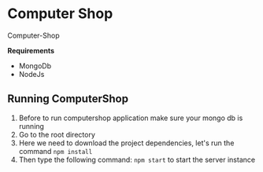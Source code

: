 # Computer Shop 

Computer-Shop


**Requirements**
- MongoDb
- NodeJs


## Running ComputerShop

1. Before to run computershop application make sure your mongo db is running
2. Go to the root directory
3. Here we need to download the project dependencies, let's run the command `npm install`
4. Then type the following command: `npm start` to start the server instance